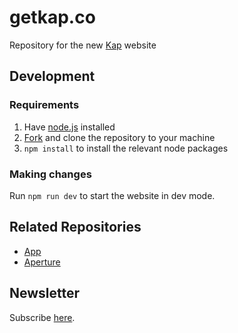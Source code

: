 # getkap.co

Repository for the new [Kap] website

## Development

### Requirements

1.  Have [node.js] installed
2.  [Fork] and clone the repository to your machine
3.  `npm install` to install the relevant node packages

### Making changes

Run `npm run dev` to start the website in dev mode.

[kap]: https://getkap.co
[node.js]: https://nodejs.org
[fork]: https://help.github.com/articles/fork-a-repo/

## Related Repositories

* [App](https://github.com/wulkano/kap)
* [Aperture](https://github.com/wulkano/aperture)

## Newsletter

Subscribe [here](http://eepurl.com/ch90_1).
